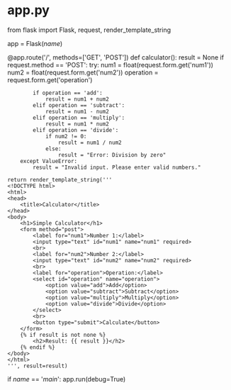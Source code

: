 # app.py
from flask import Flask, request, render_template_string

app = Flask(_name_)

@app.route('/', methods=['GET', 'POST'])
def calculator():
    result = None
    if request.method == 'POST':
        try:
            num1 = float(request.form.get('num1'))
            num2 = float(request.form.get('num2'))
            operation = request.form.get('operation')

            if operation == 'add':
                result = num1 + num2
            elif operation == 'subtract':
                result = num1 - num2
            elif operation == 'multiply':
                result = num1 * num2
            elif operation == 'divide':
                if num2 != 0:
                    result = num1 / num2
                else:
                    result = "Error: Division by zero"
        except ValueError:
            result = "Invalid input. Please enter valid numbers."

    return render_template_string('''
    <!DOCTYPE html>
    <html>
    <head>
        <title>Calculator</title>
    </head>
    <body>
        <h1>Simple Calculator</h1>
        <form method="post">
            <label for="num1">Number 1:</label>
            <input type="text" id="num1" name="num1" required>
            <br>
            <label for="num2">Number 2:</label>
            <input type="text" id="num2" name="num2" required>
            <br>
            <label for="operation">Operation:</label>
            <select id="operation" name="operation">
                <option value="add">Add</option>
                <option value="subtract">Subtract</option>
                <option value="multiply">Multiply</option>
                <option value="divide">Divide</option>
            </select>
            <br>
            <button type="submit">Calculate</button>
        </form>
        {% if result is not none %}
            <h2>Result: {{ result }}</h2>
        {% endif %}
    </body>
    </html>
    ''', result=result)

if _name_ == '_main_':
    app.run(debug=True)
